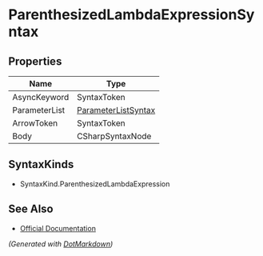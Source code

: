 # ParenthesizedLambdaExpressionSyntax

## Properties

| Name          | Type                                          |
| ------------- | --------------------------------------------- |
| AsyncKeyword  | SyntaxToken                                   |
| ParameterList | [ParameterListSyntax](ParameterListSyntax.md) |
| ArrowToken    | SyntaxToken                                   |
| Body          | CSharpSyntaxNode                              |

## SyntaxKinds

* SyntaxKind\.ParenthesizedLambdaExpression

## See Also

* [Official Documentation](https://docs.microsoft.com/en-us/dotnet/api/microsoft.codeanalysis.csharp.syntax.parenthesizedlambdaexpressionsyntax)


*\(Generated with [DotMarkdown](http://github.com/JosefPihrt/DotMarkdown)\)*